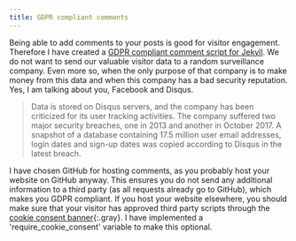```yaml
---
title: GDPR compliant comments
---
```


Being able to add comments to your posts is good for visitor engagement. Therefore I have created a [GDPR compliant comment script for Jekyll](/without-plugin/comments/). We do not want to send our valuable visitor data to a random surveillance company. Even more so, when the only purpose of that company is to make money from this data and when this company has a bad security reputation. Yes, I am talking about you, Facebook and Disqus.

> Data is stored on Disqus servers, and the company has been criticized for its user tracking activities. The company suffered two major security breaches, one in 2013 and another in October 2017. A snapshot of a database containing 17.5 million user email addresses, login dates and sign-up dates was copied according to Disqus in the latest breach.

I have chosen GitHub for hosting comments, as you probably host your website on GitHub anyway. This ensures you do not send any additional information to a third party (as all requests already go to GitHub), which makes you GDPR compliant. If you host your website elsewhere, you should make sure that your visitor has approved third party scripts through the [cookie consent banner](/without-plugin/cookie-consent/){:.gray}. I have implemented a 'require_cookie_consent' variable to make this optional.